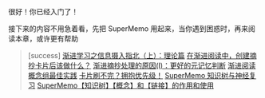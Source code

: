 很好！你已经入门了！

接下来的内容不用急着看，先把 SuperMemo 用起来，当你遇到困惑时，再来阅读本章，或许更有帮助

>[success] [渐进学习之信息摄入指北（上）：理论篇](./2450600)
> [在渐进阅读中，创建摘抄卡片后该做什么？](./2450601)
> [渐进摘抄处理的原因(I)：更好的元记忆判断](./2450602)
> [渐进阅读概念组最佳实践](./2450603)
> [卡片刷不完？拥抱优先级！](./2450604)
> [SuperMemo 知识树与神经复习](./2450605)
> [SuperMemo【知识树】【概念】和【链接】的作用和使用](./2450606)